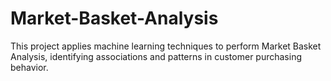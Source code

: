 # Market-Basket-Analysis
This project applies machine learning techniques to perform Market Basket Analysis, identifying associations and patterns in customer purchasing behavior. 
